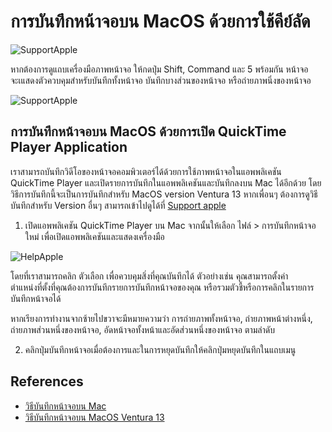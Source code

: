# การบันทึกหน้าจอบน MacOS ด้วยการใช้คีย์ลัด

![SupportApple](https://support.apple.com/library/content/dam/edam/applecare/images/en_US/macos/monterey/mac-screenshot-tool-keyboard-shortcut.png)

หากต้องการดูแถบเครื่องมือภาพหน้าจอ ให้กดปุ่ม Shift, Command และ 5 พร้อมกัน หน้าจอจะเแสดงตัวควบคุมสำหรับบันทึกทั้งหน้าจอ บันทึกบางส่วนของหน้าจอ หรือถ่ายภาพนิ่งของหน้าจอ

![SupportApple](https://support.apple.com/library/content/dam/edam/applecare/images/th_TH/macos/monterey/macos-monterey-mba-screenshot-toolbar.jpg)

## การบันทึกหน้าจอบน MacOS ด้วยการเปิด QuickTime Player Application

เราสามารถบันทึกวิดีโอของหน้าจอคอมพิวเตอร์ได้ด้วยการใช้ภาพหน้าจอในแอพพลิเคชัน QuickTime Player และเปิดรายการบันทึกในแอพพลิเคชันและบันทึกลงบน Mac ได้อีกด้วย โดยวิธีการบันทึกนี้จะเป็นการบันทึกสำหรับ MacOS version Ventura 13 หากเพื่อนๆ ต้องการดูวิธีบันทึกสำหรับ Version อื่นๆ สามารถเข้าไปดูได้ที่ [Support apple](https://support.apple.com/th-th/guide/quicktime-player/qtp97b08e666/10.5/mac/13.0)

1. เปิดแอพพลิเคชัน QuickTime Player บน Mac จากนั้นให้เลือก ไฟล์ > การบันทึกหน้าจอใหม่ เพื่อเปิดแอพพลิเคชันและแสดงเครื่องมือ

![HelpApple](https://help.apple.com/assets/61E89C38989FED37B56706F1/61E89C39989FED37B56706F8/th_TH/1f8c20bdc69611371b985ff24726454f.png)

โดยที่เราสามารถคลิก ตัวเลือก เพื่อควบคุมสิ่งที่คุณบันทึกได้ ตัวอย่างเช่น คุณสามารถตั้งค่าตำแหน่งที่ตั้งที่คุณต้องการบันทึกรายการบันทึกหน้าจอของคุณ หรือรวมตัวชี้หรือการคลิกในรายการบันทึกหน้าจอได้

หากเรียงการทำงานจากซ้ายไปขวาจะมีหมายความว่า การถ่ายภาพทั้งหน้าจอ, ถ่ายภาพหน้าต่างหนึ่ง, ถ่ายภาพส่วนหนึ่งของหน้าจอ, อัดหน้าจอทั้งหน้าและอัดส่วนหนึ่งของหน้าจอ ตามลำดับ

2. คลิกปุ่มบันทึกหน้าจอเมื่อต้องการและในการหยุดบันทึกให้คลิกปุ่มหยุดบันทึกในแถบเมนู 

## References
- [วิธีบันทึกหน้าจอบน Mac](https://support.apple.com/th-th/HT208721)
- [วิธีบันทึกหน้าจอบน MacOS Ventura 13](https://support.apple.com/th-th/guide/quicktime-player/qtp97b08e666/10.5/mac/13.0)
